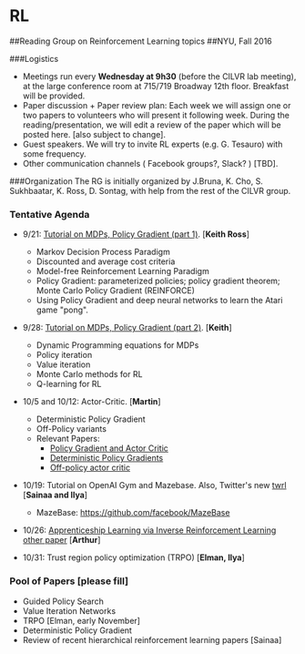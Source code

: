 # RL
##Reading Group on Reinforcement Learning topics
##NYU, Fall 2016

###Logistics 
  - Meetings run every **Wednesday at 9h30** (before the CILVR lab meeting), at the large conference room at 715/719 Broadway 12th floor. Breakfast will be provided.
  - Paper discussion + Paper review plan: Each week we will assign one or two papers to volunteers who will present it following week. During the reading/presentation, we will edit a review of the paper which will be posted here. [also subject to change].
  - Guest speakers. We will try to invite RL experts (e.g. G. Tesauro) with some frequency.
  - Other communication channels ( Facebook groups?, Slack? ) [TBD].
  
###Organization
The RG is initially organized by J.Bruna, K. Cho, S. Sukhbaatar, K. Ross, D. Sontag, with help from the rest of the CILVR group.

### Tentative Agenda

  - 9/21: [Tutorial on MDPs, Policy Gradient (part 1)](MDP_RL_Lecture1.pdf). [**Keith Ross**]
    - Markov Decision Process Paradigm
    - Discounted and average cost criteria
    - Model-free Reinforcement Learning Paradigm
    - Policy Gradient: parameterized policies; policy gradient theorem; Monte Carlo Policy Gradient (REINFORCE)
    - Using Policy Gradient and deep neural networks to learn the Atari game "pong".

  - 9/28: [Tutorial on MDPs, Policy Gradient (part 2)](MDP_RL_Lecture2.pdf). [**Keith**]
    - Dynamic Programming equations for MDPs
    - Policy iteration 
    - Value iteration
    - Monte Carlo methods for RL 
    - Q-learning for RL 
    
  - 10/5 and 10/12: Actor-Critic. [**Martin**]
    - Deterministic Policy Gradient
    - Off-Policy variants
    - Relevant Papers:
      - [Policy Gradient and Actor Critic](https://webdocs.cs.ualberta.ca/~sutton/papers/SMSM-NIPS99.pdf)
      - [Deterministic Policy Gradients](http://jmlr.org/proceedings/papers/v32/silver14.pdf)
      - [Off-policy actor critic](https://webdocs.cs.ualberta.ca/~sutton/papers/Degris-OffPAC-ICML-2012.pdf)
       
  - 10/19: Tutorial on OpenAI Gym and Mazebase. Also, Twitter's new [twrl](https://github.com/twitter/torch-twrl)  [**Sainaa and Ilya**]
    - MazeBase: https://github.com/facebook/MazeBase
  - 10/26: [Apprenticeship Learning via Inverse Reinforcement Learning](http://ai.stanford.edu/~ang/papers/icml04-apprentice.pdf) [other paper](https://arxiv.org/abs/1605.08478) [**Arthur**]
  - 10/31: Trust region policy optimization (TRPO) [**Elman, Ilya**]



### Pool of Papers [please fill]

 - Guided Policy Search
 - Value Iteration Networks
 - TRPO [Elman, early November]
 - Deterministic Policy Gradient 
 - Review of recent hierarchical reinforcement learning papers [Sainaa]






